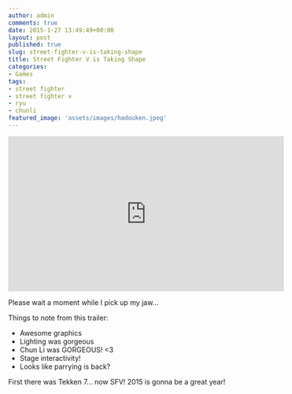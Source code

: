 ```yaml
---
author: admin
comments: true
date: 2015-1-27 13:49:49+00:00
layout: post
published: true
slug: street-fighter-v-is-taking-shape
title: Street Fighter V is Taking Shape
categories:
- Games
tags:
- street fighter
- street fighter v
- ryu
- chunli
featured_image: 'assets/images/hadouken.jpeg'
---
```


<iframe width="560" height="315" src="https://www.youtube.com/embed/kKX6_dXTwXE" frameborder="0" allowfullscreen></iframe>

Please wait a moment while I pick up my jaw...

Things to note from this trailer:

- Awesome graphics 
- Lighting was gorgeous
- Chun Li was GORGEOUS! <3
- Stage interactivity! 
- Looks like parrying is back? 


First there was Tekken 7... now SFV! 2015 is gonna be a great year!